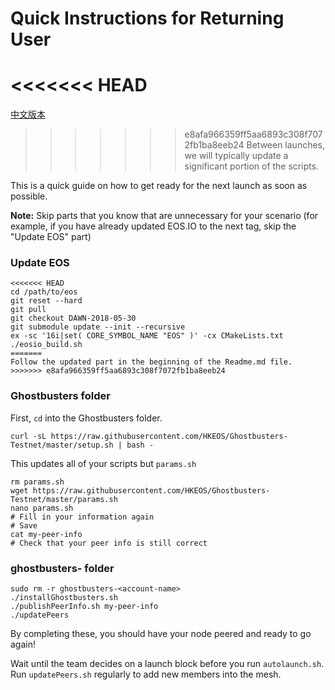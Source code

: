 # Quick Instructions for Returning User

<<<<<<< HEAD
=======
[中文版本](https://github.com/HKEOS/Ghostbusters-Testnet/blob/master/returning-user_CN.md)

>>>>>>> e8afa966359ff5aa6893c308f7072fb1ba8eeb24
Between launches, we will typically update a significant portion of the scripts. 

This is a quick guide on how to get ready for the next launch as soon as possible.

**Note:** Skip parts that you know that are unnecessary for your scenario (for example, if you have already updated EOS.IO to the next tag, skip the "Update EOS" part)

### Update EOS
```console
<<<<<<< HEAD
cd /path/to/eos
git reset --hard
git pull
git checkout DAWN-2018-05-30
git submodule update --init --recursive
ex -sc '16i|set( CORE_SYMBOL_NAME "EOS" )' -cx CMakeLists.txt
./eosio_build.sh
=======
Follow the updated part in the beginning of the Readme.md file.
>>>>>>> e8afa966359ff5aa6893c308f7072fb1ba8eeb24
```

### Ghostbusters folder

First, `cd` into the Ghostbusters folder.

```console
curl -sL https://raw.githubusercontent.com/HKEOS/Ghostbusters-Testnet/master/setup.sh | bash -
```
This updates all of your scripts but `params.sh`

```console
rm params.sh
wget https://raw.githubusercontent.com/HKEOS/Ghostbusters-Testnet/master/params.sh
nano params.sh
# Fill in your information again
# Save
cat my-peer-info
# Check that your peer info is still correct
```

### ghostbusters-<account-name> folder

```console
sudo rm -r ghostbusters-<account-name>
./installGhostbusters.sh
./publishPeerInfo.sh my-peer-info
./updatePeers
```

By completing these, you should have your node peered and ready to go again!

Wait until the team decides on a launch block before you run `autolaunch.sh`. Run `updatePeers.sh` regularly to add new members into the mesh.
